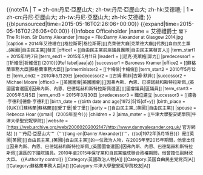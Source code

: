 {{noteTA
| T  = zh-cn:丹尼·亞歷山大; zh-tw:丹尼·亞歷山大; zh-hk:艾德禮;
| 1  = zh-cn:丹尼·亞歷山大; zh-tw:丹尼·亞歷山大; zh-hk:艾德禮;
}}
{{blpunsourced|time=2015-05-16T02:26:06+00:00}}
{{expand|time=2015-05-16T02:26:06+00:00}}
{{Infobox Officeholder
|name             = 艾德禮爵士 <small>閣下<br/>The Rt Hon. Sir Danny Alexander
|image            = File:Danny Alexander at Glasgow 2014.jpg
|caption = 2014年艾德禮在[[格拉斯哥|格拉斯哥]][[克萊德大廳|克萊德大廳]]代表[[自由民主黨_(英國)|自由民主黨]]發言
|office1          = [[自由民主黨前座議員團隊|自由民主黨發言人]]
|term_start1      = 2015年1月7日
|term_end1        = 2015年5月11日
|leader1          = [[尼克·克萊格|郭力]]
|predecessor1     = [[祈維信|祈維信]] (2010){{Ref label|aaa|a}}
|successor1       = Baroness Kramer
|office2          = [[蘇格蘭事務大臣|蘇格蘭事務大臣]]
|primeminister2   = [[卡梅倫|卡梅倫]]
|term_start2      = 2010年5月12日
|term_end2        = 2010年5月29日
|predecessor2     = [[吉姆·默菲|吉姆·默菲]]
|successor2       = Michael Moore
|office3          = [[英國國會|英國國會]][[因弗內斯、內恩、巴德諾赫和斯特拉斯佩_(英國國會選區)|因弗內斯、內恩、巴德諾赫和斯特拉斯佩選區]][[國會議員|區議員]]
|term_start3      = 2005年5月5日
|term_end3        = 2015年3月30日
|predecessor3     = 職位建立
|successor3       = [[德魯·亨德利|德魯·亨德利]]
|birth_date       = {{birth date and age|1972|5|15|df=y}}
|birth_place      = {{UK}}[[蘇格蘭|蘇格蘭]][[愛丁堡|愛丁堡]]
|party            = [[自由民主黨_(英國)|自由民主黨]]
|spouse           = Rebecca Hoar {{small|（2005年至今）}}
|children         = 2
|alma_mater       = [[牛津大學聖安妮學院|牛津大學聖安妮學院]]
|website          = [https://web.archive.org/web/20060202002147/http://www.dannyalexander.org.uk/ 官方網站]
}}
'''丹尼·亞歷山大'''（'''{{lang-en|Danny Alexander}}'''，{{bd|1972年|5月15日}}）是[[英國|英國]][[自由民主黨_(英國)|自由民主黨]]的一位政治人物，在2005年至2015年期間，他曾出任[[因弗內斯、內恩、巴德諾赫和斯特拉斯佩_(英國國會選區)|因弗內斯、內恩、巴德諾赫和斯特拉斯佩]]選區的下議院議員。2010年至2015年保守黨和自民黨組成聯合政權期間，他曾擔任副財政大臣。
{{Authority control}}
[[Category:英國政治人物|A]]
[[Category:英国自由民主党党员|A]]
[[Category:蘇格蘭事務大臣|A]]
[[Category:牛津大學聖安妮學院校友|A]]